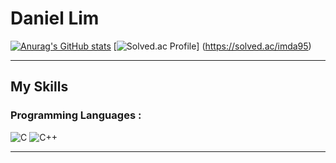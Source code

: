 # Daniel Lim
[![Anurag's GitHub stats](https://github-readme-stats.vercel.app/api?username=dvnnyboi)](https://github.com/anuraghazra/github-readme-stats) 
[![Solved.ac Profile](http://mazassumnida.wtf/api/v1/generate_badge?boj={imda95})]
(https://solved.ac/imda95)

<hr/>

## My Skills

### Programming Languages :  

![C](https://img.shields.io/badge/-A8B9CC.svg?&style=for-the-badge&logo=C&logoColor=white) ![C++](https://img.shields.io/badge/C++-00599C?style=flat-square&logo=cplusplus&logoColor=white) 


<hr/>
